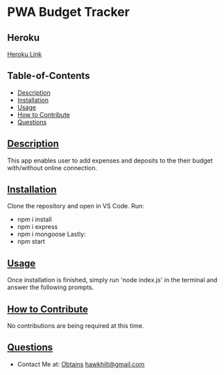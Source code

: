 # PWA Budget Tracker

## Heroku
[Heroku Link](https://dashboard.heroku.com/apps/dudley-hockey-47391)

## Table-of-Contents
  * [Description](#description)
  * [Installation](#installation)
  * [Usage](#usage)
  * [How to Contribute](#how-to-contribute)
  * [Questions](#questions)
  
  ## [Description](#table-of-contents)
  This app enables user to add expenses and deposits to the their budget with/without online connection.

  ## [Installation](#table-of-contents)
  Clone the repository and open in VS Code.
  Run:
  * npm i install
  * npm i express
  * npm i mongoose
  Lastly:
  * npm start

  ## [Usage](#table-of-contents)
  Once installation is finished, simply run 'node index.js' in the terminal and answer the following prompts.

  ## [How to Contribute](#table-of-contents)
  No contributions are being required at this time.


  ## [Questions](#table-of-contents)
  * Contact Me at:
  [Obtains](https://github.com/Obtains)
  hawkhilt@gmail.com
